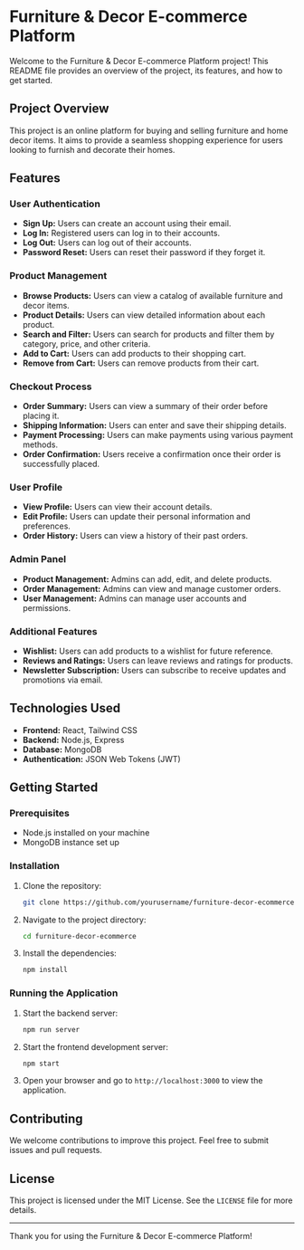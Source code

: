 # Furniture & Decor E-commerce Platform

Welcome to the Furniture & Decor E-commerce Platform project! This README file provides an overview of the project, its features, and how to get started.

## Project Overview

This project is an online platform for buying and selling furniture and home decor items. It aims to provide a seamless shopping experience for users looking to furnish and decorate their homes.

## Features

### User Authentication

- **Sign Up:** Users can create an account using their email.
- **Log In:** Registered users can log in to their accounts.
- **Log Out:** Users can log out of their accounts.
- **Password Reset:** Users can reset their password if they forget it.

### Product Management

- **Browse Products:** Users can view a catalog of available furniture and decor items.
- **Product Details:** Users can view detailed information about each product.
- **Search and Filter:** Users can search for products and filter them by category, price, and other criteria.
- **Add to Cart:** Users can add products to their shopping cart.
- **Remove from Cart:** Users can remove products from their cart.

### Checkout Process

- **Order Summary:** Users can view a summary of their order before placing it.
- **Shipping Information:** Users can enter and save their shipping details.
- **Payment Processing:** Users can make payments using various payment methods.
- **Order Confirmation:** Users receive a confirmation once their order is successfully placed.

### User Profile

- **View Profile:** Users can view their account details.
- **Edit Profile:** Users can update their personal information and preferences.
- **Order History:** Users can view a history of their past orders.

### Admin Panel

- **Product Management:** Admins can add, edit, and delete products.
- **Order Management:** Admins can view and manage customer orders.
- **User Management:** Admins can manage user accounts and permissions.

### Additional Features

- **Wishlist:** Users can add products to a wishlist for future reference.
- **Reviews and Ratings:** Users can leave reviews and ratings for products.
- **Newsletter Subscription:** Users can subscribe to receive updates and promotions via email.

## Technologies Used

- **Frontend:** React, Tailwind CSS
- **Backend:** Node.js, Express
- **Database:** MongoDB
- **Authentication:** JSON Web Tokens (JWT)

## Getting Started

### Prerequisites

- Node.js installed on your machine
- MongoDB instance set up

### Installation

1. Clone the repository:
   ```bash
   git clone https://github.com/yourusername/furniture-decor-ecommerce.git
   ```
2. Navigate to the project directory:
   ```bash
   cd furniture-decor-ecommerce
   ```
3. Install the dependencies:
   ```bash
   npm install
   ```

### Running the Application

1. Start the backend server:
   ```bash
   npm run server
   ```
2. Start the frontend development server:
   ```bash
   npm start
   ```
3. Open your browser and go to `http://localhost:3000` to view the application.

## Contributing

We welcome contributions to improve this project. Feel free to submit issues and pull requests.

## License

This project is licensed under the MIT License. See the `LICENSE` file for more details.

---

Thank you for using the Furniture & Decor E-commerce Platform!
